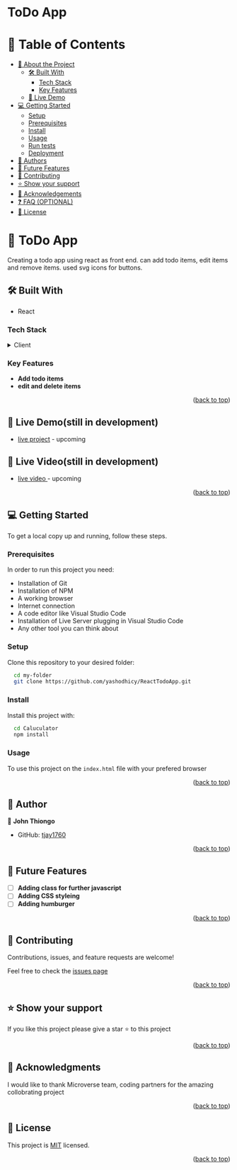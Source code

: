 # ToDo App

# 📗 Table of Contents

- [📖 About the Project](#about-project)
  - [🛠 Built With](#built-with)
    - [Tech Stack](#tech-stack)
    - [Key Features](#key-features)
  - [🚀 Live Demo](#live-demo)
- [💻 Getting Started](#getting-started)
  - [Setup](#setup)
  - [Prerequisites](#prerequisites)
  - [Install](#install)
  - [Usage](#usage)
  - [Run tests](#run-tests)
  - [Deployment](#triangular_flag_on_post-deployment)
- [👥 Authors](#authors)
- [🔭 Future Features](#future-features)
- [🤝 Contributing](#contributing)
- [⭐️ Show your support](#support)
- [🙏 Acknowledgements](#acknowledgements)
- [❓ FAQ (OPTIONAL)](#faq)
- [📝 License](#license)


# 📖 ToDo App <a name="about-project"></a>

Creating a todo app using react as front end. can add todo items, edit items and remove items. used svg icons for buttons. 

## 🛠 Built With <a name="built-with"></a>

- React

### Tech Stack <a name="tech-stack"></a>

<details>
  <summary>Client</summary>
  <ul>
    <li>React</li>
    <li>CSS</li>
    <li>Javascript & DOM</li>
    
  </ul>
</details>


### Key Features <a name="key-features"></a>

- **Add todo items**
- **edit and delete items**


<p align="right">(<a href="#readme-top">back to top</a>)</p>


## 🚀 Live Demo(still in development) <a name="live-demo"></a>


- [live project](#) - upcoming 

## 🚀 Live Video(still in development) <a name="live-video"></a>

- [live video ](#) - upcoming

<p align="right">(<a href="#readme-top">back to top</a>)</p>

<!-- GETTING STARTED -->

## 💻 Getting Started <a name="getting-started"></a>


To get a local copy up and running, follow these steps.

### Prerequisites

In order to run this project you need:
 - Installation of Git
 - Installation of NPM
 - A working browser
 - Internet connection
 - A code editor like Visual Studio Code
 - Installation of Live Server plugging in Visual Studio Code
 - Any other tool you can think about

### Setup

Clone this repository to your desired folder:


```sh
  cd my-folder
  git clone https://github.com/yashodhicy/ReactTodoApp.git
```

### Install

Install this project with:


```sh
  cd Caluculator
  npm install
```

### Usage

To use this project on the `index.html` file with your prefered browser
<p align="right">(<a href="#readme-top">back to top</a>)</p>


## 👥 Author <a name="authors"></a>

👤 **John Thiongo**

- GitHub: [tjay1760](https://github.com/tjay1760)




<p align="right">(<a href="#readme-top">back to top</a>)</p>

<!-- FUTURE FEATURES -->

## 🔭 Future Features <a name="future-features"></a>


- [ ] **Adding class for further javascript**
- [ ] **Adding CSS styleing**
- [ ] **Adding humburger**

<p align="right">(<a href="#readme-top">back to top</a>)</p>

<!-- CONTRIBUTING -->

## 🤝 Contributing <a name="contributing"></a>

Contributions, issues, and feature requests are welcome!

Feel free to check the [issues page](https://github.com/yashodhicy/todo-list/issues)

<p align="right">(<a href="#readme-top">back to top</a>)</p>

<!-- SUPPORT -->

## ⭐️ Show your support <a name="support"></a>

If you like this project please give a star ⭐️ to this project

<p align="right">(<a href="#readme-top">back to top</a>)</p>

<!-- ACKNOWLEDGEMENTS -->

## 🙏 Acknowledgments <a name="acknowledgements"></a>


I would like to thank Microverse team, coding partners for the amazing collobrating project

<p align="right">(<a href="#readme-top">back to top</a>)</p>

## 📝 License <a name="license"></a>

This project is [MIT](./LICENSE) licensed.


<p align="right">(<a href="#readme-top">back to top</a>)</p>

